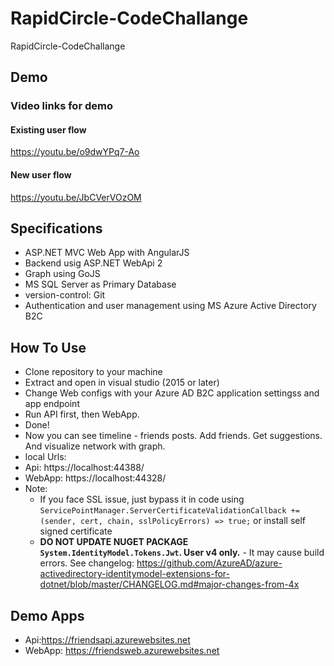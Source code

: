 # RapidCircle-CodeChallange
RapidCircle-CodeChallange

## Demo
### Video links for demo
#### Existing user flow
https://youtu.be/o9dwYPq7-Ao

#### New user flow
https://youtu.be/JbCVerVOzOM


## Specifications

* ASP.NET MVC Web App with AngularJS
* Backend usig ASP.NET WebApi 2
* Graph using GoJS
* MS SQL Server as Primary Database
* version-control: Git
* Authentication and user management using MS Azure Active Directory B2C


## How To Use
* Clone repository to your machine
* Extract and open in visual studio (2015 or later)
* Change Web configs with your Azure AD B2C application settingss and app endpoint
* Run API first, then WebApp.
* Done!
* Now you can see timeline - friends posts. Add friends. Get suggestions. And visualize network with graph.
* local Urls:
* Api: https://localhost:44388/
* WebApp: https://localhost:44328/
* Note: 
  * If you face SSL issue, just bypass it in code using `ServicePointManager.ServerCertificateValidationCallback += (sender, cert, chain, sslPolicyErrors) => true;` or install self signed certificate
  * __DO NOT UPDATE NUGET PACKAGE `System.IdentityModel.Tokens.Jwt`. User v4 only.__ - It may cause build errors. See changelog: https://github.com/AzureAD/azure-activedirectory-identitymodel-extensions-for-dotnet/blob/master/CHANGELOG.md#major-changes-from-4x


## Demo Apps
* Api:https://friendsapi.azurewebsites.net
* WebApp: https://friendsweb.azurewebsites.net
